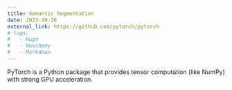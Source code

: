 ```yaml
---
title: Semantic Segmentation 
date: 2023-10-26
external_link: https://github.com/pytorch/pytorch
# tags:
#   - Hugo
#   - Wowchemy
#   - Markdown
---
```


PyTorch is a Python package that provides tensor computation (like NumPy) with strong GPU acceleration.

<!--more-->
